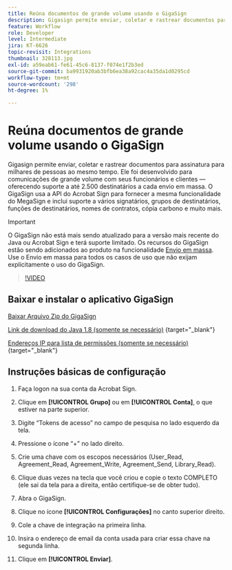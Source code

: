 ```yaml
---
title: Reúna documentos de grande volume usando o GigaSign
description: Gigasign permite enviar, coletar e rastrear documentos para assinatura para milhares de pessoas ao mesmo tempo
feature: Workflow
role: Developer
level: Intermediate
jira: KT-6626
topic-revisit: Integrations
thumbnail: 328113.jpg
exl-id: a59eab61-fe61-45c6-8137-f074e1f2b3ed
source-git-commit: ba9931920ab3bfb6ea38a92cac4a35da1d0295cd
workflow-type: tm+mt
source-wordcount: '298'
ht-degree: 1%

---
```


# Reúna documentos de grande volume usando o GigaSign

Gigasign permite enviar, coletar e rastrear documentos para assinatura para milhares de pessoas ao mesmo tempo. Ele foi desenvolvido para comunicações de grande volume com seus funcionários e clientes — oferecendo suporte a até 2.500 destinatários a cada envio em massa. O GigaSign usa a API do Acrobat Sign para fornecer a mesma funcionalidade do MegaSign e inclui suporte a vários signatários, grupos de destinatários, funções de destinatários, nomes de contratos, cópia carbono e muito mais.

>[!IMPORTANT]
>
>O GigaSign não está mais sendo atualizado para a versão mais recente do Java ou Acrobat Sign e terá suporte limitado. Os recursos do GigaSign estão sendo adicionados ao produto na funcionalidade [Envio em massa](https://experienceleague.adobe.com/docs/document-cloud-learn/sign-learning-hub/admin-set-up/getting-started-admin/megasign.html?). Use o Envio em massa para todos os casos de uso que não exijam explicitamente o uso do GigaSign.

>[!VIDEO](https://video.tv.adobe.com/v/328113?quality=12&learn=on&hidetitle=true)

## Baixar e instalar o aplicativo GigaSign

[Baixar Arquivo Zip do GigaSign](https://acrobat.adobe.com/id/urn:aaid:sc:US:001cf62d-1cab-46c7-aa96-661ac8680206)

[Link de download do Java 1.8 (somente se necessário)](https://www.oracle.com/java/technologies/javase/javase8-archive-downloads.html) {target="_blank"}

[Endereços IP para lista de permissões (somente se necessário)](https://helpx.adobe.com/br/sign/system-requirements.html#IPs){target="_blank"}

## Instruções básicas de configuração

1. Faça logon na sua conta da Acrobat Sign.

1. Clique em **[!UICONTROL Grupo]** ou em **[!UICONTROL Conta]**, o que estiver na parte superior.

1. Digite “Tokens de acesso” no campo de pesquisa no lado esquerdo da tela.

1. Pressione o ícone “+” no lado direito.

1. Crie uma chave com os escopos necessários (User_Read, Agreement_Read, Agreement_Write, Agreement_Send, Library_Read).

1. Clique duas vezes na tecla que você criou e copie o texto COMPLETO (ele sai da tela para a direita, então certifique-se de obter tudo).

1. Abra o GigaSign.

1. Clique no ícone **[!UICONTROL Configurações]** no canto superior direito.

1. Cole a chave de integração na primeira linha.

1. Insira o endereço de email da conta usada para criar essa chave na segunda linha.

1. Clique em **[!UICONTROL Enviar]**.

